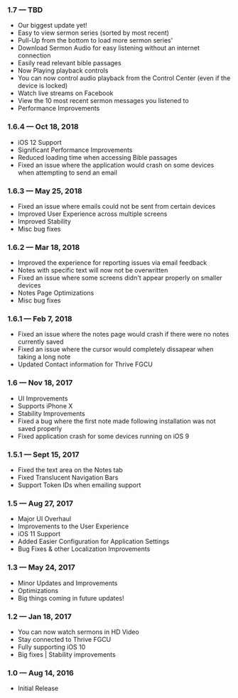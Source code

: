 ### 1.7  —  TBD
- Our biggest update yet!
- Easy to view sermon series (sorted by most recent)
- Pull-Up from the bottom to load more sermon series'
- Download Sermon Audio for easy listening without an internet connection
- Easily read relevant bible passages
- Now Playing playback controls
- You can now control audio playback from the Control Center (even if the device is locked)
- Watch live streams on Facebook
- View the 10 most recent sermon messages you listened to
- Performance Improvements

### 1.6.4  —  Oct 18, 2018
- iOS 12 Support
- Significant Performance Improvements
- Reduced loading time when accessing Bible passages
- Fixed an issue where the application would crash on some devices when attempting to send an email

### 1.6.3  —  May 25, 2018
- Fixed an issue where emails could not be sent from certain devices
- Improved User Experience across multiple screens
- Improved Stability
- Misc bug fixes

### 1.6.2  —  Mar 18, 2018
- Improved the experience for reporting issues via email feedback
- Notes with specific text will now not be overwritten
- Fixed an issue where some screens didn't appear properly on smaller devices
- Notes Page Optimizations
- Misc bug fixes

### 1.6.1  —  Feb 7, 2018 
- Fixed an issue where the notes page would crash if there were no notes currently saved
- Fixed an issue where the cursor would completely dissapear when taking a long note
- Updated Contact information for Thrive FGCU

### 1.6  —  Nov 18, 2017
- UI Improvements
- Supports iPhone X
- Stability Improvements
- Fixed a bug where the first note made following installation was not saved properly
- Fixed application crash for some devices running on iOS 9

### 1.5.1 — Sept 15, 2017
- Fixed the text area on the Notes tab
- Fixed Translucent Navigation Bars
- Support Token IDs when emailing support

### 1.5  —  Aug 27, 2017
- Major UI Overhaul
- Improvements to the User Experience
- iOS 11 Support
- Added Easier Configuration for Application Settings 
- Bug Fixes & other Localization Improvements

### 1.3  —  May 24, 2017
- Minor Updates and Improvements
- Optimizations
- Big things coming in future updates!

### 1.2  —  Jan 18, 2017
- You can now watch sermons in HD Video
- Stay connected to Thrive FGCU
- Fully supporting iOS 10
- Big fixes | Stability improvements

### 1.0  —  Aug 14, 2016
- Initial Release
